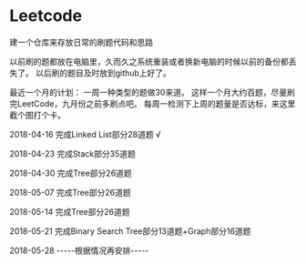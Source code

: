 # Leetcode
建一个仓库来存放日常的刷题代码和思路

以前刷的题都放在电脑里，久而久之系统重装或者换新电脑的时候以前的备份都丢失了。
以后刷的题目及时放到github上好了。

最近一个月的计划：
一周一种类型的题做30来道。
这样一个月大约百题，尽量刷完LeetCode，九月份之前多刷点吧。
每周一检测下上周的题量是否达标，来这里截个图打个卡。

2018-04-16 完成Linked List部分28道题 √

2018-04-23 完成Stack部分35道题

2018-04-30 完成Tree部分26道题

2018-05-07 完成Tree部分26道题

2018-05-14 完成Tree部分26道题

2018-05-21 完成Binary Search Tree部分13道题+Graph部分16道题

2018-05-28 -----根据情况再安排-----



